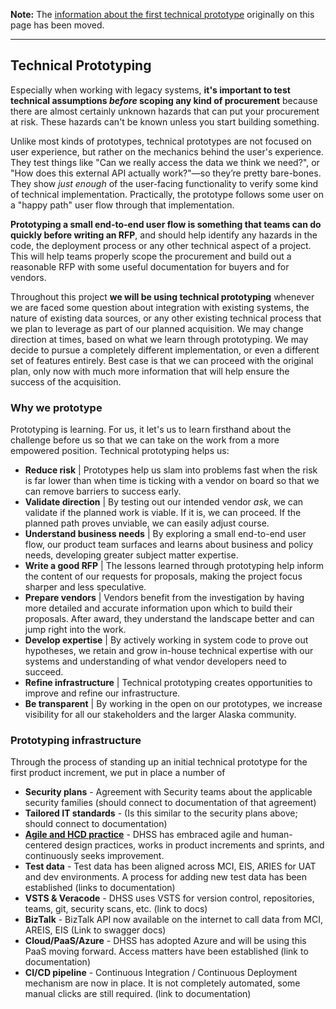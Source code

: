 **Note:** The [information about the first technical prototype](technical-prototyping-unified-search.md) originally on this page has been moved.

---

## Technical Prototyping
Especially when working with legacy systems, **it's important to test technical assumptions *before* scoping any kind of procurement** because there are almost certainly unknown hazards that can put your procurement at risk. These hazards can't be known unless you start building something.

Unlike most kinds of prototypes, technical prototypes are not focused on user experience, but rather on the mechanics behind the user's experience. They test things like "Can we really access the data we think we need?", or "How does this external API actually work?"—so they’re pretty bare-bones. They show *just enough* of the user-facing functionality to verify some kind of technical implementation. Practically, the prototype follows some user on a "happy path" user flow through that implementation.

**Prototyping a small end-to-end user flow is something that teams can do quickly before writing an RFP**, and should help identify any hazards in the code, the deployment process or any other technical aspect of a project. This will help teams properly scope the procurement and build out a reasonable RFP with some useful documentation for buyers and for vendors.

Throughout this project **we will be using technical prototyping** whenever we are faced some question about integration with existing systems, the nature of existing data sources, or any other existing technical process that we plan to leverage as part of our planned acquisition. We may change direction at times, based on what we learn through prototyping. We may decide to pursue a completely different implementation, or even a different set of features entirely. Best case is that we can proceed with the original plan, only now with much more information that will help ensure the success of the acquisition.

### Why we prototype

Prototyping is learning. For us, it let's us to learn firsthand about the challenge before us so that we can take on the work from a more empowered position. Technical prototyping helps us:

- **Reduce risk** | Prototypes help us slam into problems fast when the risk is far lower than when time is ticking with a vendor on board so that we can remove barriers to success early.
- **Validate direction** | By testing out our intended vendor _ask_, we can validate if the planned work is viable. If it is, we can proceed. If the planned path proves unviable, we can easily adjust course.
- **Understand business needs** | By exploring a small end-to-end user flow, our product team surfaces and learns about business and policy needs, developing greater subject matter expertise.
- **Write a good RFP** | The lessons learned through prototyping help inform the content of our requests for proposals, making the project focus sharper and less speculative.
- **Prepare vendors** | Vendors benefit from the investigation by having more detailed and accurate information upon which to build their proposals. After award, they understand the landscape better and can jump right into the work.
- **Develop expertise** | By actively working in system code to prove out hypotheses, we retain and grow in-house technical expertise with our systems and understanding of what vendor developers need to succeed.
- **Refine infrastructure** | Technical prototyping creates opportunities to improve and refine our infrastructure.
- **Be transparent** | By working in the open on our prototypes, we increase visibility for all our stakeholders and the larger Alaska community.


### Prototyping infrastructure

Through the process of standing up an initial technical prototype for the first product increment, we put in place a number of

- **Security plans** - Agreement with Security teams about the applicable security families (should connect to documentation of that agreement)
- **Tailored IT standards** - (Is this similar to the security plans above; should connect to documentation)
- **[Agile and HCD practice](https://github.com/AlaskaDHSS/EIS-Modernization/blob/master/how-we-work.md)** - DHSS has embraced agile and human-centered design practices, works in product increments and sprints, and continuously seeks improvement.
- **Test data** - Test data has been aligned across MCI, EIS, ARIES for UAT and dev environments. A process for adding new test data has been established (links to documentation)
- **VSTS & Veracode** - DHSS uses VSTS for version control, repositories, teams, git, security scans, etc. (link to docs)
- **BizTalk** - BizTalk API now available on the internet to call data from MCI, AREIS, EIS (Link to swagger docs)
- **Cloud/PaaS/Azure** - DHSS has adopted Azure and will be using this PaaS moving forward. Access matters have been established (link to documentation)
- **CI/CD pipeline** - Continuous Integration / Continuous Deployment mechanism are now in place. It is not completely automated, some manual clicks are still required. (link to documentation)
